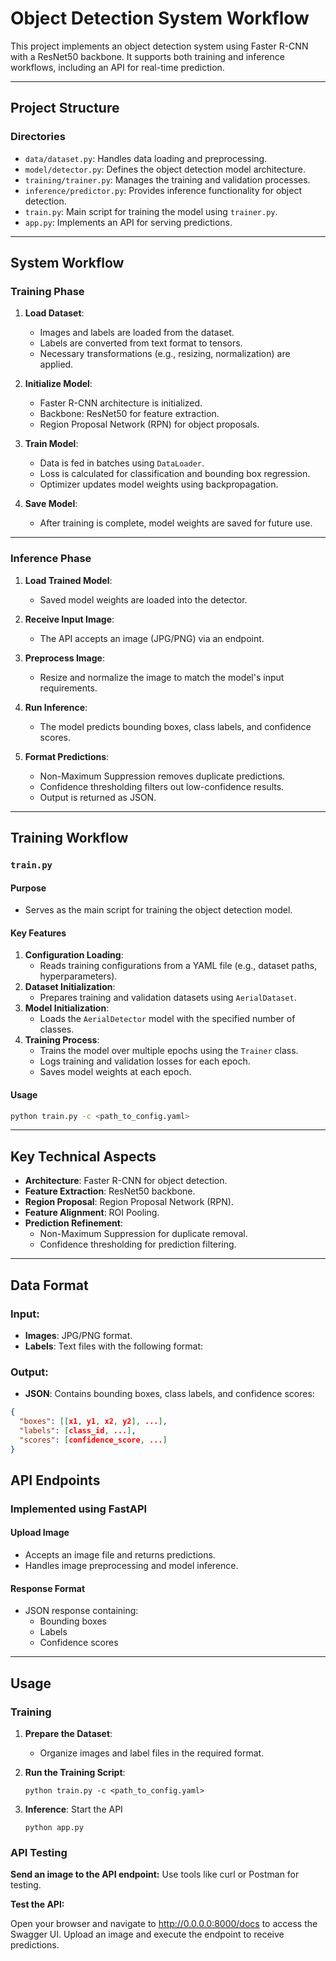 
# Object Detection System Workflow

This project implements an object detection system using Faster R-CNN with a ResNet50 backbone. It supports both training and inference workflows, including an API for real-time prediction.

---

## **Project Structure**

### **Directories**
- `data/dataset.py`: Handles data loading and preprocessing.
- `model/detector.py`: Defines the object detection model architecture.
- `training/trainer.py`: Manages the training and validation processes.
- `inference/predictor.py`: Provides inference functionality for object detection.
- `train.py`: Main script for training the model using `trainer.py`.
- `app.py`: Implements an API for serving predictions.

---

## **System Workflow**

### **Training Phase**
1. **Load Dataset**:
   - Images and labels are loaded from the dataset.
   - Labels are converted from text format to tensors.
   - Necessary transformations (e.g., resizing, normalization) are applied.

2. **Initialize Model**:
   - Faster R-CNN architecture is initialized.
   - Backbone: ResNet50 for feature extraction.
   - Region Proposal Network (RPN) for object proposals.

3. **Train Model**:
   - Data is fed in batches using `DataLoader`.
   - Loss is calculated for classification and bounding box regression.
   - Optimizer updates model weights using backpropagation.

4. **Save Model**:
   - After training is complete, model weights are saved for future use.

---

### **Inference Phase**
1. **Load Trained Model**:
   - Saved model weights are loaded into the detector.

2. **Receive Input Image**:
   - The API accepts an image (JPG/PNG) via an endpoint.

3. **Preprocess Image**:
   - Resize and normalize the image to match the model's input requirements.

4. **Run Inference**:
   - The model predicts bounding boxes, class labels, and confidence scores.

5. **Format Predictions**:
   - Non-Maximum Suppression removes duplicate predictions.
   - Confidence thresholding filters out low-confidence results.
   - Output is returned as JSON.

---
## **Training Workflow**

### **`train.py`**

#### **Purpose**
- Serves as the main script for training the object detection model.

#### **Key Features**
1. **Configuration Loading**:
   - Reads training configurations from a YAML file (e.g., dataset paths, hyperparameters).
2. **Dataset Initialization**:
   - Prepares training and validation datasets using `AerialDataset`.
3. **Model Initialization**:
   - Loads the `AerialDetector` model with the specified number of classes.
4. **Training Process**:
   - Trains the model over multiple epochs using the `Trainer` class.
   - Logs training and validation losses for each epoch.
   - Saves model weights at each epoch.

#### **Usage**
```bash
python train.py -c <path_to_config.yaml>
```
---

## **Key Technical Aspects**
- **Architecture**: Faster R-CNN for object detection.
- **Feature Extraction**: ResNet50 backbone.
- **Region Proposal**: Region Proposal Network (RPN).
- **Feature Alignment**: ROI Pooling.
- **Prediction Refinement**:
  - Non-Maximum Suppression for duplicate removal.
  - Confidence thresholding for prediction filtering.

---

## **Data Format**

### **Input**:
- **Images**: JPG/PNG format.
- **Labels**: Text files with the following format:


### **Output**:
- **JSON**: Contains bounding boxes, class labels, and confidence scores:
```json
{
  "boxes": [[x1, y1, x2, y2], ...],
  "labels": [class_id, ...],
  "scores": [confidence_score, ...]
}
```

## **API Endpoints**

### **Implemented using FastAPI**

#### **Upload Image**
- Accepts an image file and returns predictions.
- Handles image preprocessing and model inference.

#### **Response Format**
- JSON response containing:
  - Bounding boxes
  - Labels
  - Confidence scores

---

## **Usage**

### **Training**
1. **Prepare the Dataset**:
   - Organize images and label files in the required format.

2. **Run the Training Script**:
   ```
   python train.py -c <path_to_config.yaml>

3. **Inference**:
    Start the API
   ```
   python app.py 
   ```
### **API Testing**

**Send an image to the API endpoint:**
Use tools like curl or Postman for testing.

**Test the API:**

Open your browser and navigate to http://0.0.0.0:8000/docs to access the Swagger UI.
Upload an image and execute the endpoint to receive predictions.